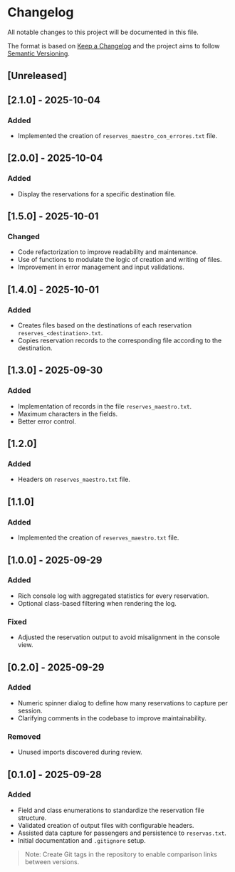 # Changelog

All notable changes to this project will be documented in this file.

The format is based on [Keep a Changelog](https://keepachangelog.com/en/1.0.0/) and the project aims to follow [Semantic Versioning](https://semver.org/).

## [Unreleased]

## [2.1.0] - 2025-10-04
### Added
- Implemented the creation of `reserves_maestro_con_errores.txt` file.

## [2.0.0] - 2025-10-04
### Added
- Display the reservations for a specific destination file.

## [1.5.0] - 2025-10-01
### Changed
- Code refactorization to improve readability and maintenance.
- Use of functions to modulate the logic of creation and writing of files.
- Improvement in error management and input validations.

## [1.4.0] - 2025-10-01
### Added
- Creates files based on the destinations of each reservation `reserves_<destination>.txt`.
- Copies reservation records to the corresponding file according to the destination.

## [1.3.0] - 2025-09-30
### Added
- Implementation of records in the file `reserves_maestro.txt`.
- Maximum characters in the fields.
- Better error control.

## [1.2.0]
### Added
- Headers on `reserves_maestro.txt` file.

## [1.1.0]
### Added
- Implemented the creation of `reserves_maestro.txt` file.

## [1.0.0] - 2025-09-29
### Added
- Rich console log with aggregated statistics for every reservation.
- Optional class-based filtering when rendering the log.
### Fixed
- Adjusted the reservation output to avoid misalignment in the console view.

## [0.2.0] - 2025-09-29
### Added
- Numeric spinner dialog to define how many reservations to capture per session.
- Clarifying comments in the codebase to improve maintainability.

### Removed
- Unused imports discovered during review.

## [0.1.0] - 2025-09-28
### Added
- Field and class enumerations to standardize the reservation file structure.
- Validated creation of output files with configurable headers.
- Assisted data capture for passengers and persistence to `reservas.txt`.
- Initial documentation and `.gitignore` setup.

> Note: Create Git tags in the repository to enable comparison links between versions.

